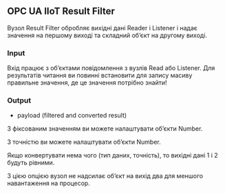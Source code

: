 ## OPC UA IIoT Result Filter

Вузол Result Filter обробляє вихідні дані Reader і Listener і надає значення на першому виході та складний об’єкт на другому виході.

### Input

Вхід працює з об’єктами повідомлення з вузлів Read або Listener. Для результатів читання ви повинні встановити для запису масиву правильне значення, де це значення потрібно знайти!

### Output

- payload     (filtered and converted result) 

З фіксованим значенням ви можете налаштувати об’єкти Number.

З точністю ви можете налаштувати об’єкти Number.

Якщо конвертувати нема чого (тип даних, точність), то вихідні дані 1 і 2 будуть рівними.

З цією опцією вузол не надсилає об’єкт на вихід два для меншого навантаження на процесор.

 